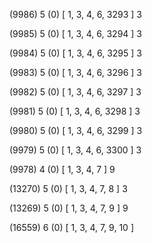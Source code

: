 (9986) 5 (0) [ 1, 3, 4, 6, 3293 ] 3 


(9985) 5 (0) [ 1, 3, 4, 6, 3294 ] 3 


(9984) 5 (0) [ 1, 3, 4, 6, 3295 ] 3 


(9983) 5 (0) [ 1, 3, 4, 6, 3296 ] 3 


(9982) 5 (0) [ 1, 3, 4, 6, 3297 ] 3 


(9981) 5 (0) [ 1, 3, 4, 6, 3298 ] 3 


(9980) 5 (0) [ 1, 3, 4, 6, 3299 ] 3 


(9979) 5 (0) [ 1, 3, 4, 6, 3300 ] 3 


(9978) 4 (0) [ 1, 3, 4, 7 ] 9 


(13270) 5 (0) [ 1, 3, 4, 7, 8 ] 3 


(13269) 5 (0) [ 1, 3, 4, 7, 9 ] 9 


(16559) 6 (0) [ 1, 3, 4, 7, 9, 10 ]  

